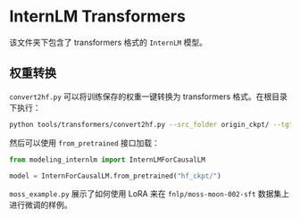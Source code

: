# InternLM Transformers

该文件夹下包含了 transformers 格式的 `InternLM` 模型。

## 权重转换

`convert2hf.py` 可以将训练保存的权重一键转换为 transformers 格式。在根目录下执行：

```bash
python tools/transformers/convert2hf.py --src_folder origin_ckpt/ --tgt_folder hf_ckpt/ --tokenizer tokenizes/tokenizer.model
```

然后可以使用 `from_pretrained` 接口加载：

```python
from modeling_internlm import InternLMForCausalLM

model = InternForCausalLM.from_pretrained("hf_ckpt/")
```


`moss_example.py` 展示了如何使用 LoRA 来在 `fnlp/moss-moon-002-sft` 数据集上进行微调的样例。
